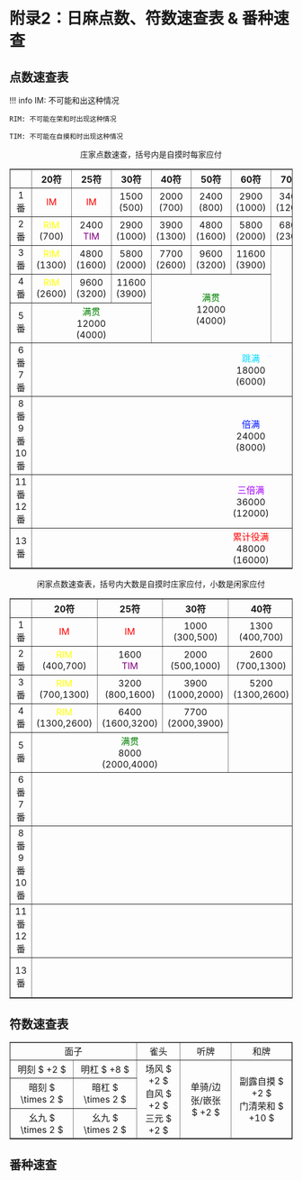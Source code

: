 # 附录2：日麻点数、符数速查表 & 番种速查

## 点数速查表

!!! info
    IM: 不可能和出这种情况

    RIM: 不可能在荣和时出现这种情况

    TIM: 不可能在自摸和时出现这种情况

<center>

庄家点数速查，括号内是自摸时每家应付  

<table style="text-align:center" border="1" width="800">
    <tr>
        <th></th>
        <th>20符</th>
        <th>25符</th>
        <th>30符</th>
        <th>40符</th>
        <th>50符</th>
        <th>60符</th>
        <th>70符</th>
        <th>80符</th>
        <th>90符</th>
        <th>100符</th>
        <th>110符</th>
    </tr>
    <tr>
        <td>1番</td>
        <td><font color="red">IM</font></td>
        <td><font color="red">IM</font></td>
        <td>1500<br>(500)</td>
        <td>2000<br>(700)</td>
        <td>2400<br>(800)</td>
        <td>2900<br>(1000)</td>
        <td>3400<br>(1200)</td>
        <td>3900<br>(1300)</td>
        <td>4400<br>(1500)</td>
        <td>4800<br>(1600)</td>
        <td>5300<br><font color="purple">TIM</font></td>
    </tr>
    <tr>
        <td>2番</td>
        <td><font color="yellow">RIM</font><br>(700)</td>
        <td>2400<br><font color="purple">TIM</font></td>
        <td>2900<br>(1000)</td>
        <td>3900<br>(1300)</td>
        <td>4800<br>(1600)</td>
        <td>5800<br>(2000)</td>
        <td>6800<br>(2300)</td>
        <td>7700<br>(2600)</td>
        <td>8700<br>(2900)</td>
        <td>9600<br>(3200)</td>
        <td>10600<br>(3600)</td>
    </tr>  
    <tr>
        <td>3番</td>
        <td><font color="yellow">RIM</font><br>(1300)</td>
        <td>4800<br>(1600)</td>
        <td>5800<br>(2000)</td>
        <td>7700<br>(2600)</td>
        <td>9600<br>(3200)</td>
        <td>11600<br>(3900)</td>
        <td rowspan="3" colspan="5"><font color="green">满贯</font><br>12000<br>(4000)</td>
    </tr>
    <tr>
        <td>4番</td>
        <td><font color="yellow">RIM</font><br>(2600)</td>
        <td>9600<br>(3200)</td>
        <td>11600<br>(3900)</td>
        <td rowspan="2" colspan="3"><font color="green">满贯</font><br>12000<br>(4000)</td>
    </tr>
    <tr>
        <td>5番</td>
        <td colspan="3"><font color="green">满贯</font><br>12000<br>(4000)</td>
    </tr>
    <tr>
        <td rowspan="2">6番<br>7番</td>
        <td rowspan="2" colspan="11"><font color="#00d9ff">跳满</font><br>18000<br>(6000)</td>
    </tr>
    <tr>
    </tr>
    <tr>
        <td rowspan="3">8番<br>9番<br>10番</td>
        <td rowspan="3" colspan="11"><font color="#0015ff">倍满</font><br>24000<br>(8000)</td>
    </tr>
    <tr>
    </tr>  
    <tr>
    </tr>
    <tr>
        <td rowspan="2">11番<br>12番</td>
        <td rowspan="2" colspan="11"><font color="#a600ff">三倍满</font><br>36000<br>(12000)</td>
    </tr>
    <tr>
    </tr>
    <tr>
        <td>13番</td>
        <td colspan="11"><font color="#ff0000">累计役满</font><br>48000<br>(16000)</td>
    </tr>

</table>

闲家点数速查表，括号内大数是自摸时庄家应付，小数是闲家应付  
<table style="text-align:center" border="1" width="400">
    <tr>
        <th></th>
        <th>20符</th>
        <th>25符</th>
        <th>30符</th>
        <th>40符</th>
        <th>50符</th>
        <th>60符</th>
        <th>70符</th>
        <th>80符</th>
        <th>90符</th>
        <th>100符</th>
        <th>110符</th>
    </tr>
    <tr>
        <td>1番</td>
        <td><font color="red">IM</font></td>
        <td><font color="red">IM</font></td>
        <td>1000<br>(300,500)</td>
        <td>1300<br>(400,700)</td>
        <td>1600<br>(400,800)</td>
        <td>2000<br>(500,1000)</td>
        <td>2300<br>(600,1200)</td>
        <td>2600<br>(700,1300)</td>
        <td>2900<br>(800,1500)</td>
        <td>3200<br>(800,1600)</td>
        <td>3600<br><font color="purple">TIM</font></td>
    </tr>
    <tr>
        <td>2番</td>
        <td><font color="yellow">RIM</font><br>(400,700)</td>
        <td>1600<br><font color="purple">TIM</font></td>
        <td>2000<br>(500,1000)</td>
        <td>2600<br>(700,1300)</td>
        <td>3200<br>(800,1600)</td>
        <td>3900<br>(1000,2000)</td>
        <td>4500<br>(1200,2300)</td>
        <td>5200<br>(1300,2600)</td>
        <td>5800<br>(1500,2900)</td>
        <td>6400<br>(1600,3200)</td>
        <td>7100<br>(1800,3600)</td>
    </tr>  
    <tr>
        <td>3番</td>
        <td><font color="yellow">RIM</font><br>(700,1300)</td>
        <td>3200<br>(800,1600)</td>
        <td>3900<br>(1000,2000)</td>
        <td>5200<br>(1300,2600)</td>
        <td>6400<br>(1600,3200)</td>
        <td>7700<br>(2000,3900)</td>
        <td rowspan="3" colspan="5"><font color="green">满贯</font><br>8000<br>(2000,4000)</td>
    </tr>
    <tr>
        <td>4番</td>
        <td><font color="yellow">RIM</font><br>(1300,2600)</td>
        <td>6400<br>(1600,3200)</td>
        <td>7700<br>(2000,3900)</td>
        <td rowspan="2" colspan="3"><font color="green">满贯</font><br>8000<br>(2000,4000)</td>
    </tr>
    <tr>
        <td>5番</td>
        <td colspan="3"><font color="green">满贯</font><br>8000<br>(2000,4000)</td>
    </tr>
    <tr>
        <td rowspan="2">6番<br>7番</td>
        <td rowspan="2" colspan="11"><font color="#00d9ff">跳满</font><br>12000<br>(3000,6000)</td>
    </tr>
    <tr>
    </tr>
    <tr>
        <td rowspan="3">8番<br>9番<br>10番</td>
        <td rowspan="3" colspan="11"><font color="#0015ff">倍满</font><br>16000<br>(4000,8000)</td>
    </tr>
    <tr>
    </tr>  
    <tr>
    </tr>
    <tr>
        <td rowspan="2">11番<br>12番</td>
        <td rowspan="2" colspan="11"><font color="#a600ff">三倍满</font><br>24000<br>(6000,12000)</td>
    </tr>
    <tr>
    </tr>
    <tr>
        <td>13番</td>
        <td colspan="11"><font color="#ff0000">累计役满</font><br>32000<br>(8000,16000)</td>
    </tr>

</table>

</center>

## 符数速查表

<center>

<table style="text-align:center" border="1" width="400">
    <tr>
        <td colspan="2">面子</td>
        <td>雀头</td>
        <td>听牌</td>
        <td>和牌</td>
    </tr>
    <tr>
        <td>明刻 $ +2 $</td>
        <td>明杠 $ +8 $</td>
        <td rowspan="3">场风 $ +2 $<br>自风 $ +2 $<br>三元 $ +2 $</td>
        <td rowspan="3">单骑/边张/嵌张<br> $ +2 $</td>
        <td rowspan="3">副露自摸 $ +2 $<br>门清荣和 $ +10 $</td>
    </tr>
    <tr>
        <td>暗刻 $ \times 2 $</td>
        <td>暗杠 $ \times 2 $</td>
    </tr>    
    <tr>
        <td>幺九 $ \times 2 $</td>
        <td>幺九 $ \times 2 $</td>
    </tr>

</table>

</center>

## 番种速查

